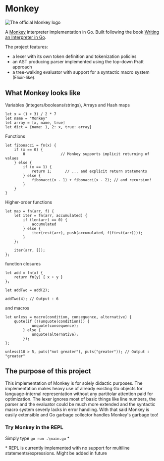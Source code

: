 # Monkey

![The official Monkey logo](https://interpreterbook.com/img/monkey_logo-d5171d15.png)

A [Monkey](https://monkeylang.org/) interpreter implementation in Go.
Built following the book [Writing an Interpreter in Go](https://interpreterbook.com/).

The project features:
- a lexer with its own token definition and tokenization policies
- an AST producing parser implemented using the top-down Pratt approach 
- a tree-walking evaluator with support for a syntactic macro system (Elixir-like).

## What Monkey looks like

Variables (integers/booleans/strings), Arrays and Hash maps
```
let x = (1 + 3) / 2 * 7  
let name = "Monkey"
let array = [x, name, true]
let dict = {name: 1, 2: x, true: array}
```

Functions
```
let fibonacci = fn(x) {
	if (x == 0) {
		0                // Monkey supports implicit returning of values
	} else {
		if (x == 1) {
			return 1;      // ... and explicit return statements
		} else {
			fibonacci(x - 1) + fibonacci(x - 2); // and recursion!
		}
	}
}
```

Higher-order functions
```
let map = fn(arr, f) {
	let iter = fn(arr, accumulated) {
		if (len(arr) == 0) {
			accumulated
		} else {
			iter(rest(arr), push(accumulated, f(first(arr))));
		}
	};

	iter(arr, []);
};
```

function closures
```
let add = fn(x) {
	return fn(y) { x + y }
};

let addTwo = add(2);

addTwo(4); // Output : 6
```

and macros
```
let unless = macro(condition, consequence, alternative) {
	quote(if (!(unquote(condition))) {
			unquote(consequence);
		} else {
			unquote(alternative);
		});
};

unless(10 > 5, puts("not greater"), puts("greater")); // Output : "greater"
```

## The purpose of this project
This implementation of Monkey is for solely didactic purposes. The implementation makes heavy use of already existing Go objects for language-internal representation without any partitolar attention paid for optimization. The lexer ignores most of basic things like line numbers, the parser and the evaluator could be much more extended and the syntactic macro system severly lacks in error handling. With that said Monkey is easily extensible and Go garbage collector handles Monkey's garbage too!  

### Try Monkey in the REPL
Simply type `go run .\main.go` *

\* REPL is currently implemented with no support for multiline statements/expressions. Might be added in future

